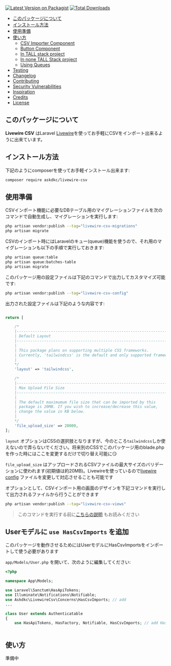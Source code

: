 [![Latest Version on Packagist](https://img.shields.io/packagist/v/askdkc/livewire-csv.svg?style=flat-square)](https://packagist.org/packages/askdkc/livewire-csv)
[![Total Downloads](https://img.shields.io/packagist/dt/askdkc/livewire-csv.svg?style=flat-square)](https://packagist.org/packages/askdkc/livewire-csv)


- [このパッケージについて](#このパッケージについて)
- [インストール方法](#installation)
- [使用準備](#configuration)
- [使い方](#usage)
  - [CSV Importer Component](#csv-importer-component)
  - [Button Component](#button-component)
  - [In TALL stack project](#in-tall-stack-project)
  - [In none TALL Stack project](#in-none-tall-stack-project)
  - [Using Queues](#using-queues)
- [Testing](#testing)
- [Changelog](#changelog)
- [Contributing](#contributing)
- [Security Vulnerabilities](#security-vulnerabilities)
- [Inspiration](#inspiration)
- [Credits](#credits)
- [License](#license)

## このパッケージについて
__Livewire CSV__ はLaravel [Livewire](https://laravel-livewire.com)を使ってお手軽にCSVをインポート出来るように出来ています。

<a name="installation"></a>
## インストール方法

下記のようにcomposerを使ってお手軽インストール出来ます:

```sh
composer require askdkc/livewire-csv
```
<a name="configuration"></a>
## 使用準備

CSVインポート機能に必要なDBテーブル用のマイグレーションファイルを次のコマンドで自動生成し、マイグレーションを実行します:

```sh
php artisan vendor:publish --tag="livewire-csv-migrations"
php artisan migrate
```

CSVのインポート時にはLaravelのキュー(queue)機能を使うので、それ用のマイグレーションも以下の手順で実行しておきます:

```bash
php artisan queue:table
php artisan queue:batches-table
php artisan migrate
```

このパッケージ用の設定ファイルは下記のコマンドで出力してカスタマイズ可能です:

```bash
php artisan vendor:publish --tag="livewire-csv-config"
```

出力された設定ファイルは下記のような内容です:

```php

return [

    /*
    |--------------------------------------------------------------------------
    | Default Layout
    |--------------------------------------------------------------------------
    |
    | This package plans on supporting multiple CSS frameworks. 
    | Currently, 'tailwindcss' is the default and only supported framework.
    |
    */
    'layout' => 'tailwindcss',

    /*
    |--------------------------------------------------------------------------
    | Max Upload File Size
    |--------------------------------------------------------------------------
    |
    | The default maximumum file size that can be imported by this
    | package is 20MB. If you wish to increase/decrease this value, 
    | change the value in KB below.
    |
    */
    'file_upload_size' => 20000,
];
```

 `layout` オプションはCSSの選択肢となりますが、今のところ`tailwindcss`しか使えないので弄らないでください。将来別のCSSでこのパッケージ用のblade.phpを作った時にはここを変更するだけで切り替え可能に😏

`file_upload_size` はアップロードされるCSVファイルの最大サイズのバリデーションに使われます(初期値は約20MB)。Livewireを使っているので[livewire config](https://github.com/livewire/livewire/blob/master/config/livewire.php#L100) ファイルを変更して対応させることも可能です

オプションとして、CSVインポート用の画面のデザインを下記コマンドを実行して出力されるファイルから行うことができます

```bash
php artisan vendor:publish --tag="livewire-csv-views"
```

> このコマンドを実行する前に[こちらの説明](#in-tall-stack-project) もお読みください

## Userモデルに `use HasCsvImports` を追加

このパッケージを動作させるためにはUserモデルにHasCsvImportsをインポートして使う必要があります

 `app/Models/User.php` を開いて、次のように編集してください:
```php
<?php

namespace App\Models;

use Laravel\Sanctum\HasApiTokens;
use Illuminate\Notifications\Notifiable;
use Askdkc\LivewireCsv\Concerns\HasCsvImports; // add
...

class User extends Authenticatable
{
    use HasApiTokens, HasFactory, Notifiable, HasCsvImports; // add HasCsvImports here
    
```

<a name="usage"></a>
## 使い方

準備中
